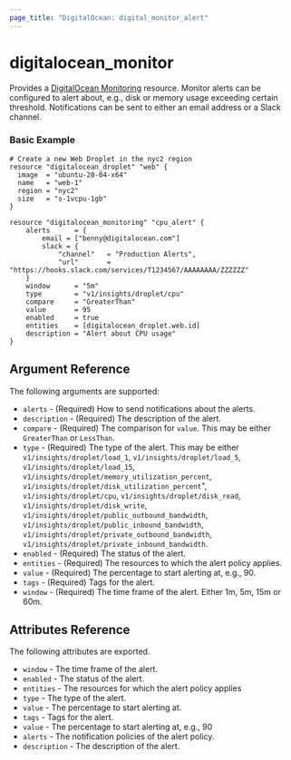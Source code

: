 ```yaml
---
page_title: "DigitalOcean: digital_monitor_alert"
---
```


# digitalocean_monitor

Provides a [DigitalOcean Monitoring](https://docs.digitalocean.com/reference/api/api-reference/#tag/Monitoring) resource.
Monitor alerts can be configured to alert about, e.g., disk or memory usage exceeding certain threshold. Notifications
can be sent to either an email address or a Slack channel.

### Basic Example

```hcl
# Create a new Web Droplet in the nyc2 region
resource "digitalocean_droplet" "web" {
  image  = "ubuntu-20-04-x64"
  name   = "web-1"
  region = "nyc2"
  size   = "s-1vcpu-1gb"
}

resource "digitalocean_monitoring" "cpu_alert" {
    alerts      = {
        email = ["benny@digitalocean.com"]
        slack = {
            "channel"   = "Production Alerts",
            "url"       = "https://hooks.slack.com/services/T1234567/AAAAAAAA/ZZZZZZ"
    }
    window      = "5m"
    type        = "v1/insights/droplet/cpu"
    compare     = "GreaterThan"
    value       = 95
    enabled     = true
    entities    = [digitalocean_droplet.web.id]
    description = "Alert about CPU usage"
}
```

## Argument Reference

The following arguments are supported:

* `alerts` - (Required) How to send notifications about the alerts.
* `description` - (Required) The description of the alert.
* `compare` - (Required) The comparison for `value`. 
  This may be either `GreaterThan` or `LessThan`.
* `type` - (Required) The type of the alert.
  This may be either `v1/insights/droplet/load_1`, `v1/insights/droplet/load_5`, `v1/insights/droplet/load_15`,
  `v1/insights/droplet/memory_utilization_percent`, `v1/insights/droplet/disk_utilization_percent`",
  `v1/insights/droplet/cpu`, `v1/insights/droplet/disk_read`, `v1/insights/droplet/disk_write`,
  `v1/insights/droplet/public_outbound_bandwidth`, `v1/insights/droplet/public_inbound_bandwidth`,
  `v1/insights/droplet/private_outbound_bandwidth`, `v1/insights/droplet/private_inbound_bandwidth`.
* `enabled` - (Required) The status of the alert.
* `entities` - (Required) The resources to which the alert policy applies.
* `value` - (Required) The percentage to start alerting at, e.g., 90.
* `tags` - (Required) Tags for the alert.
* `window` - (Required) The time frame of the alert. Either 1m, 5m, 15m or 60m. 

## Attributes Reference

The following attributes are exported.

* `window` - The time frame of the alert.
* `enabled` - The status of the alert.
* `entities` - The resources for which the alert policy applies
* `type` - The type of the alert.
* `value` - The percentage to start alerting at.
* `tags` - Tags for the alert.
* `value` - The percentage to start alerting at, e.g., 90
* `alerts` - The notification policies of the alert policy.
* `description` - The description of the alert.
